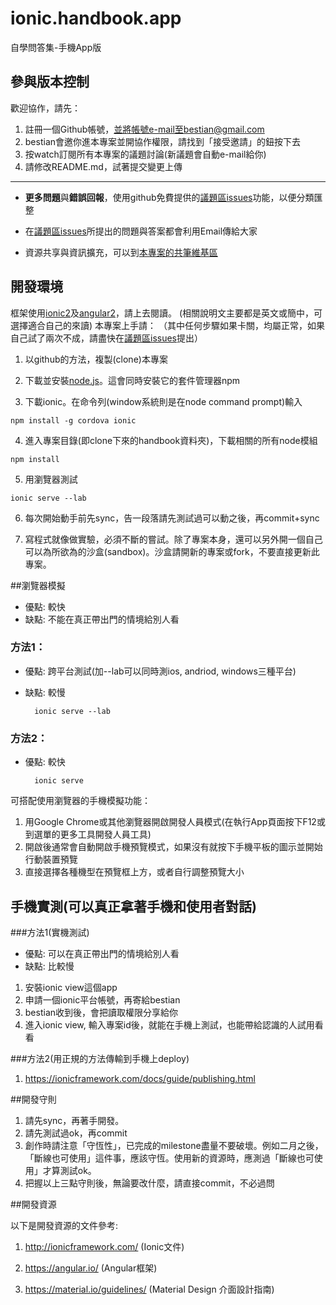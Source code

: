 # ionic.handbook.app
自學問答集-手機App版


## 參與版本控制

歡迎協作，請先：

1. 註冊一個Github帳號，並將帳號e-mail至bestian@gmail.com
2. bestian會邀你進本專案並開協作權限，請找到「接受邀請」的鈕按下去
3. 按watch訂閱所有本專案的議題討論(新議題會自動e-mail給你)
4. 請修改README.md，試著提交變更上傳

----

* **更多問題**與**錯誤回報**，使用github免費提供的[議題區issues](https://github.com/3dw/handbook/issues)功能，以便分類匯整

* 在[議題區issues](https://github.com/3dw/handbook/issues)所提出的問題與答案都會利用Email傳給大家

* 資源共享與資訊擴充，可以到[本專案的共筆維基區](https://github.com/3dw/handbook/wiki/%E5%AD%B8%E7%BF%92%E8%B3%87%E6%BA%90)

## 開發環境

框架使用[ionic2](https://ionicframework.com/)及[angular2](https://angular.io/)，請上去閱讀。
(相關說明文主要都是英文或簡中，可選擇適合自己的來讀)
 本專案上手請：
（其中任何步驟如果卡關，均屬正常，如果自己試了兩次不成，請盡快在[議題區issues](https://github.com/3dw/handbook/issues)提出）

1. 以github的方法，複製(clone)本專案

2. 下載並安裝[node.js](https://nodejs.org/en/)。這會同時安裝它的套件管理器npm
3. 下載ionic。在命令列(window系統則是在node command prompt)輸入

```
npm install -g cordova ionic
```

4. 進入專案目錄(即clone下來的handbook資料夾)，下載相關的所有node模組

```
npm install
```
5. 用瀏覽器測試

```
ionic serve --lab
```
6. 每次開始動手前先sync，告一段落請先測試過可以動之後，再commit+sync

7. 寫程式就像做實驗，必須不斷的嘗試。除了專案本身，還可以另外開一個自己可以為所欲為的沙盒(sandbox)。沙盒請開新的專案或fork，不要直接更新此專案。

##瀏覽器模擬
* 優點: 較快
* 缺點: 不能在真正帶出門的情境給別人看

### 方法1：
* 優點: 跨平台測試(加--lab可以同時測ios, andriod, windows三種平台)
* 缺點: 較慢

        ionic serve --lab

### 方法2：
* 優點: 較快

        ionic serve

可搭配使用瀏覽器的手機模擬功能：
1. 用Google Chrome或其他瀏覽器開啟開發人員模式(在執行App頁面按下F12或到選單的更多工具開發人員工具)
2. 開啟後通常會自動開啟手機預覽模式，如果沒有就按下手機平板的圖示並開始行動裝置預覽
3. 直接選擇各種機型在預覽框上方，或者自行調整預覽大小

## 手機實測(可以真正拿著手機和使用者對話)

###方法1(實機測試)
* 優點: 可以在真正帶出門的情境給別人看
* 缺點: 比較慢

1. 安裝ionic view這個app
2. 申請一個ionic平台帳號，再寄給bestian
3. bestian收到後，會把讀取權限分享給你
4. 進入ionic view, 輸入專案id後，就能在手機上測試，也能帶給認識的人試用看看

###方法2(用正規的方法傳輸到手機上deploy)

1. https://ionicframework.com/docs/guide/publishing.html


##開發守則

1. 請先sync，再著手開發。
2. 請先測試過ok，再commit
3. 創作時請注意「守恆性」，已完成的milestone盡量不要破壞。例如二月之後，「斷線也可使用」這件事，應該守恆。使用新的資源時，應測過「斷線也可使用」才算測試ok。
4. 把握以上三點守則後，無論要改什麼，請直接commit，不必過問 

##開發資源

以下是開發資源的文件參考:

1. http://ionicframework.com/ (Ionic文件)

2. https://angular.io/ (Angular框架)

3. https://material.io/guidelines/ (Material Design 介面設計指南)
